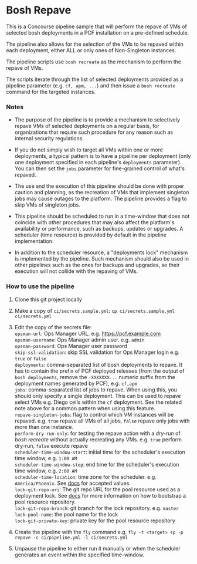 # Bosh Repave

This is a Concourse pipeline sample that will perform the repave of VMs of selected bosh deployments in a PCF installation on a pre-defined schedule.

The pipeline also allows for the selection of the VMs to be repaved within each deployment, either ALL or only ones of Non-Singleton instances.

The pipeline scripts use `bosh recreate` as the mechanism to perform the repave of VMs.

The scripts iterate through the list of selected deployments provided as a pipeline parameter (e.g. `cf, apm, ...`) and then issue a `bosh recreate` command for the targeted instances.


### Notes

- The purpose of the pipeline is to provide a mechanism to selectively repave VMs of selected deployments on a regular basis, for organizations that require such procedure for any reason such as internal security regulations.

- If you do not simply wish to target all VMs within one or more deployments, a typical pattern is to have a pipeline per deployment (only one deployment specified in each pipeline's `deployments` parameter). You can then set the `jobs` parameter for fine-grained control of what's repaved.

- The use and the execution of this pipeline should be done with proper caution and planning, as the recreation of VMs that implement singleton jobs may cause outages to the platform. The pipeline provides a flag to skip VMs of singleton jobs.

- This pipeline should be scheduled to run in a time-window that does not coincide with other procedures that may also affect the platform's availability or performance, such as backups, updates or upgrades. A scheduler (time resource) is provided by default in the pipeline implementation.

- In addition to the scheduler resource, a "deployments lock" mechanism is implemented by the pipeline. Such mechanism should also be used in other pipelines such as the ones for backups and upgrades, so their execution will not collide with the repaving of VMs.


### How to use the pipeline

1. Clone this git project locally
1. Make a copy of `ci/secrets.sample.yml`:
   `cp ci/secrets.sample.yml ci/secrets.yml`
1. Edit the copy of the secrets file:  
   `opsman-url`: Ops Manager URL. e.g.  https://pcf.example.com  
   `opsman-username`: Ops Manager admin user. e.g. `admin`  
   `opsman-password`: Ops Manager user password  
   `skip-ssl-validation`: skip SSL validation for Ops Manager login e.g. `true` or `false`  
   `deployments`: comma-separated list of bosh deployments to repave. It has to contain the prefix of PCF deployed releases (from the output of `bosh deployments`, remove the `-XXXXXXX...` numeric suffix from the deployment names generated by PCF), e.g. `cf,apm`  
   `jobs`: comma-separated list of jobs to repave. When using this, you should only specify a single deployment. This can be used to repave select VMs e.g. Diego cells within the `cf` deployment. See the related note above for a common pattern when using this feature.  
   `repave-singleton-jobs`: flag to control which VM instances will be repaved. e.g. `true` repave all VMs of all jobs, `false` repave only jobs with more than one instance.  
   `perform-dry-run-only`: for testing the repave action with a _dry-run_ of _bosh recreate_ without actually recreating any VMs. e.g. `true` perform dry-run, `false` execute repave  
   `scheduler-time-window-start`: initial time for the scheduler's execution time window, e.g. `1:00 AM`  
   `scheduler-time-window-stop`: end time for the scheduler's execution time window, e.g. `2:00 AM`  
   `scheduler-time-location`: time zone for the scheduler. e.g. `America/Phoenix`. See [docs](https://en.wikipedia.org/wiki/List_of_tz_database_time_zones) for accepted values.  
   `lock-git-repo-uri`: The git repo URL for the pool resource used as a deployment lock. See [docs](https://github.com/concourse/pool-resource) for more information on how to bootstrap a pool resource repository.  
   `lock-git-repo-branch`: git branch for the lock repository. e.g. `master`  
   `lock-pool-name`: the pool name for the lock  
   `lock-git-private-key`: private key for the pool resource repository  

1. Create the pipeline with the `fly` command
   e.g. `fly -t <target> sp -p repave -c ci/pipeline.yml -l ci/secrets.yml`

1. Unpause the pipeline to either run it manually or when the scheduler generates an event within the specified time-window.
